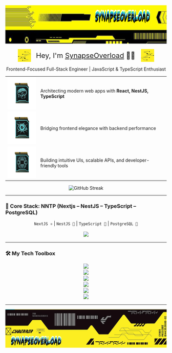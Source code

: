 <img src="./desing_header.png" style="width: 100%;"  height='120'/>

<p align="center">
  <img style="vertical-align: middle;" src="./design-left.png" alt="Design" height="40" />
  &nbsp;&nbsp;
  <span style="font-size: 22px; vertical-align: middle;">
    Hey, I'm <a href="https://github.com/MaxGras">SynapseOverload</a> 👨‍💻
  </span>
  &nbsp;&nbsp;
  <img style="vertical-align: middle;" src="./design-right.png" alt="Design" height="40" />
</p>

<p align="center">
  Frontend-Focused Full-Stack Engineer | JavaScript & TypeScript Enthusiast
</p>

<div align="center">

|                                                  |                                                                              |
| ------------------------------------------------ | ---------------------------------------------------------------------------- |
| <img src='./BrainMeltProgram.webp' height='100'> | Architecting modern web apps with <strong>React, NestJS, TypeScript</strong> |
| <img src='./MadnessProgram.webp' height='100'>   | Bridging frontend elegance with backend performance                          |
| <img src='./GenericProgram.webp' height='100'>   | Building intuitive UIs, scalable APIs, and developer-friendly tools          |

</div>

<p align="center">
  <img src="http://localhost:3000/api/scrap" alt="GitHub Streak" />
</p>


---

### 🧰 Core Stack: NNTP (Nextjs – NestJS – TypeScript – PostgreSQL)

<p align="center">
  <code>NextJS ⚛️</code> | <code>NestJS 🚀</code> | <code>TypeScript 🦕</code> | <code>PostgreSQL 🧩</code><br/><br/>
  <img src="https://skillicons.dev/icons?i=next,nestjs,typescript,postgres" />
</p>

---

### 🛠️ My Tech Toolbox

<p align="center">
  <!-- Row 1: 4 icons -->
  <img src="https://skillicons.dev/icons?i=react,nextjs,ts,js" />
  <br />

  <!-- Row 2: 6 icons -->
  <img src="https://skillicons.dev/icons?i=redux,tailwind,materialui,svelte,html,css" />
  <br />

  <!-- Row 3: 8 icons -->
  <img src="https://skillicons.dev/icons?i=nodejs,express,firebase,supabase,mongodb,postgres,prisma,vite" />
  <br />

  <!-- Row 4: 8 icons -->
  <img src="https://skillicons.dev/icons?i=git,github,vercel,figma,linux,bash,docker,nginx" />
  <br />

  <!-- Row 5: 6 icons -->
  <img src="https://skillicons.dev/icons?i=jest,py,fastapi,postman,threejs,graphql" />
  <br />

  <!-- Row 6: 4 icons -->
  <img src="https://skillicons.dev/icons?i=nest,remix,bun,npm" />
</p>

---

<p align="center">
 <img src="./desing_footer.png" style="width: 100%;"  height='120'/>

</p>
